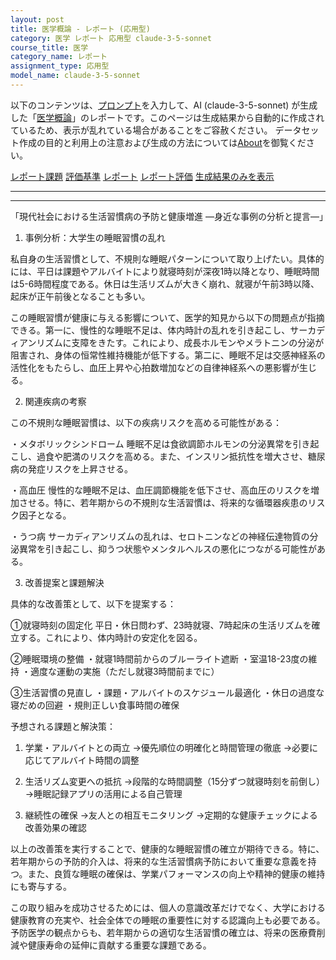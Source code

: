 ```yaml
---
layout: post
title: 医学概論 - レポート (応用型)
category: 医学 レポート 応用型 claude-3-5-sonnet
course_title: 医学
category_name: レポート
assignment_type: 応用型
model_name: claude-3-5-sonnet
---
```


以下のコンテンツは、[プロンプト](https://github.com/takedatoshiyuki/synthetic_assignments/tree/main/generated/医学/claude-3-5-sonnet/prompt_レポート-応用型.md)を入力して、AI (claude-3-5-sonnet) が生成した「[医学概論](/contents/医学/)」のレポートです。このページは生成結果から自動的に作成されているため、表示が乱れている場合があることをご容赦ください。
データセット作成の目的と利用上の注意および生成の方法については[About](/About)を御覧ください。

[レポート課題](../レポート課題-応用型)
[評価基準](../評価基準-応用型)
[レポート](../レポート-応用型)
[レポート評価](../レポート評価-応用型)
[生成結果のみを表示](https://github.com/takedatoshiyuki/synthetic_assignments/tree/main/generated/医学/claude-3-5-sonnet/レポート-応用型.md)
  

***
***
  
「現代社会における生活習慣病の予防と健康増進 ―身近な事例の分析と提言―」

1. 事例分析：大学生の睡眠習慣の乱れ

私自身の生活習慣として、不規則な睡眠パターンについて取り上げたい。具体的には、平日は課題やアルバイトにより就寝時刻が深夜1時以降となり、睡眠時間は5-6時間程度である。休日は生活リズムが大きく崩れ、就寝が午前3時以降、起床が正午前後となることも多い。

この睡眠習慣が健康に与える影響について、医学的知見から以下の問題点が指摘できる。第一に、慢性的な睡眠不足は、体内時計の乱れを引き起こし、サーカディアンリズムに支障をきたす。これにより、成長ホルモンやメラトニンの分泌が阻害され、身体の恒常性維持機能が低下する。第二に、睡眠不足は交感神経系の活性化をもたらし、血圧上昇や心拍数増加などの自律神経系への悪影響が生じる。

2. 関連疾病の考察

この不規則な睡眠習慣は、以下の疾病リスクを高める可能性がある：

・メタボリックシンドローム
睡眠不足は食欲調節ホルモンの分泌異常を引き起こし、過食や肥満のリスクを高める。また、インスリン抵抗性を増大させ、糖尿病の発症リスクを上昇させる。

・高血圧
慢性的な睡眠不足は、血圧調節機能を低下させ、高血圧のリスクを増加させる。特に、若年期からの不規則な生活習慣は、将来的な循環器疾患のリスク因子となる。

・うつ病
サーカディアンリズムの乱れは、セロトニンなどの神経伝達物質の分泌異常を引き起こし、抑うつ状態やメンタルヘルスの悪化につながる可能性がある。

3. 改善提案と課題解決

具体的な改善策として、以下を提案する：

①就寝時刻の固定化
平日・休日問わず、23時就寝、7時起床の生活リズムを確立する。これにより、体内時計の安定化を図る。

②睡眠環境の整備
・就寝1時間前からのブルーライト遮断
・室温18-23度の維持
・適度な運動の実施（ただし就寝3時間前までに）

③生活習慣の見直し
・課題・アルバイトのスケジュール最適化
・休日の過度な寝だめの回避
・規則正しい食事時間の確保

予想される課題と解決策：

1) 学業・アルバイトとの両立
→優先順位の明確化と時間管理の徹底
→必要に応じてアルバイト時間の調整

2) 生活リズム変更への抵抗
→段階的な時間調整（15分ずつ就寝時刻を前倒し）
→睡眠記録アプリの活用による自己管理

3) 継続性の確保
→友人との相互モニタリング
→定期的な健康チェックによる改善効果の確認

以上の改善策を実行することで、健康的な睡眠習慣の確立が期待できる。特に、若年期からの予防的介入は、将来的な生活習慣病予防において重要な意義を持つ。また、良質な睡眠の確保は、学業パフォーマンスの向上や精神的健康の維持にも寄与する。

この取り組みを成功させるためには、個人の意識改革だけでなく、大学における健康教育の充実や、社会全体での睡眠の重要性に対する認識向上も必要である。予防医学の観点からも、若年期からの適切な生活習慣の確立は、将来の医療費削減や健康寿命の延伸に貢献する重要な課題である。
